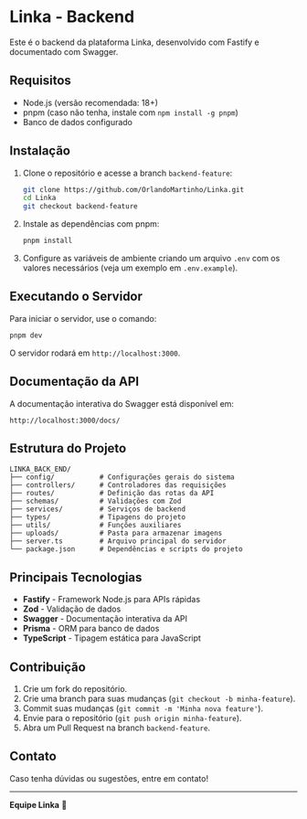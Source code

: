 # Linka - Backend

Este é o backend da plataforma Linka, desenvolvido com Fastify e documentado com Swagger.

## Requisitos

- Node.js (versão recomendada: 18+)
- pnpm (caso não tenha, instale com `npm install -g pnpm`)
- Banco de dados configurado

## Instalação

1. Clone o repositório e acesse a branch `backend-feature`:
   ```sh
   git clone https://github.com/OrlandoMartinho/Linka.git
   cd Linka
   git checkout backend-feature
   ```

2. Instale as dependências com pnpm:
   ```sh
   pnpm install
   ```

3. Configure as variáveis de ambiente criando um arquivo `.env` com os valores necessários (veja um exemplo em `.env.example`).

## Executando o Servidor

Para iniciar o servidor, use o comando:
   ```sh
   pnpm dev
   ```
O servidor rodará em `http://localhost:3000`.

## Documentação da API

A documentação interativa do Swagger está disponível em:
   ```
   http://localhost:3000/docs/
   ```

## Estrutura do Projeto

```
LINKA_BACK_END/
├── config/           # Configurações gerais do sistema
├── controllers/      # Controladores das requisições
├── routes/           # Definição das rotas da API
├── schemas/          # Validações com Zod
├── services/         # Serviços de backend
├── types/            # Tipagens do projeto
├── utils/            # Funções auxiliares
├── uploads/          # Pasta para armazenar imagens
├── server.ts         # Arquivo principal do servidor
└── package.json      # Dependências e scripts do projeto
```

## Principais Tecnologias

- **Fastify** - Framework Node.js para APIs rápidas
- **Zod** - Validação de dados
- **Swagger** - Documentação interativa da API
- **Prisma** - ORM para banco de dados
- **TypeScript** - Tipagem estática para JavaScript

## Contribuição

1. Crie um fork do repositório.
2. Crie uma branch para suas mudanças (`git checkout -b minha-feature`).
3. Commit suas mudanças (`git commit -m 'Minha nova feature'`).
4. Envie para o repositório (`git push origin minha-feature`).
5. Abra um Pull Request na branch `backend-feature`.

## Contato

Caso tenha dúvidas ou sugestões, entre em contato!

---
**Equipe Linka** 🚀